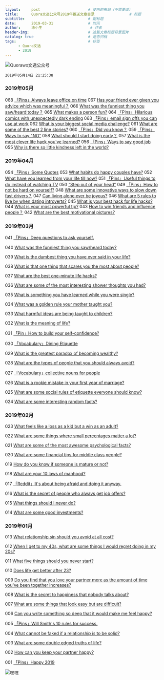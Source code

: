 ```yaml
---
layout:     post                      # 使用的布局（不需要改）
title:      Quora文选公众号2019年推送文章目录                # 标题 
subtitle:                             # 副标题
date:       2019-03-31                # 时间
author:     涤小生                      # 作者
header-img:                           # 这篇文章标题背景图片
catalog: true                         # 是否归档
tags:                                 # 标签
      - Quora文选
      - 2019
---
```

![Quorawx文选公众号](https://upload-images.jianshu.io/upload_images/1695439-3c8f6a4944496250.png?imageMogr2/auto-orient/strip%7CimageView2/2/w/1240)

`2019年05月14日 21:25:38`

### 2019年05月

068 [「Pins」Always leave office on time](https://mp.weixin.qq.com/s?__biz=MzI4NTMyMjA3Mg==&mid=2247486101&idx=2&sn=409fe9322ccbc201b46111ca384b2155&chksm=ebecb4a2dc9b3db47b38bda2145c698a4401bc8aefe4be1042847a541e5aa82b0fa1a78928e3&token=287239805&lang=zh_CN#rd)
067 [Has your friend ever given you advice which was meaningful？](https://mp.weixin.qq.com/s?__biz=MzI4NTMyMjA3Mg==&mid=2247486101&idx=1&sn=1ec12c1564183d6158f5e6b520717e92&chksm=ebecb4a2dc9b3db40603b8a0de102a9773767736adf2d8ab610c456d3d1e68eed3ddcf70ca28&token=287239805&lang=zh_CN#rd)
066 [What was the funniest thing you saw/heard today？](https://mp.weixin.qq.com/s?__biz=MzI4NTMyMjA3Mg==&mid=2247486075&idx=1&sn=2f1224af94a22acfd78f1327869b2648&chksm=ebecb44cdc9b3d5a75ef92ed76960fa786e89c325fa289c31b0b712361240a5d0549b1cb3d14&token=287239805&lang=zh_CN#rd)
065 [What makes a person fun?](https://mp.weixin.qq.com/s?__biz=MzI4NTMyMjA3Mg==&mid=2247486082&idx=1&sn=b4edfdd904f8baccfb614b538e9a957c&chksm=ebecb4b5dc9b3da38630d804d832c44193fb0b80f5a2139e0c3de42473284f200a5c70310b26&token=287239805&lang=zh_CN#rd)
064 [「Pins」Hilarious comics with unexpectedly dark ending](https://mp.weixin.qq.com/s?__biz=MzI4NTMyMjA3Mg==&mid=2247486066&idx=1&sn=68f587416ce8daffac7369e69438c962&chksm=ebecb445dc9b3d5330b6d78368bbc9d0bd19658526314ca09753b5e8f24088e8d06d015a75ce&token=287239805&lang=zh_CN#rd)
063 [「Pins」email sign offs you can use at work](https://mp.weixin.qq.com/s?__biz=MzI4NTMyMjA3Mg==&mid=2247486056&idx=1&sn=7df173657b35d6df00a6d4c82b1a0b24&chksm=ebecb45fdc9b3d492c14696a6246f26a2abeb44f146edc8a4a9164dfb51ff66bb204ceb933df&token=287239805&lang=zh_CN#rd)
062 [What is your biggest social media challenge?](https://mp.weixin.qq.com/s?__biz=MzI4NTMyMjA3Mg==&mid=2247486051&idx=3&sn=7dd8d9f5e6afb20d95557cfbaeb8620a&chksm=ebecb454dc9b3d42942d41a5334a874fcb76499b7cc64c046a5a1e8ff34666f3d5dcbeaedf11&token=287239805&lang=zh_CN#rd)
061 [What are some of the best 2 line stories?](https://mp.weixin.qq.com/s?__biz=MzI4NTMyMjA3Mg==&mid=2247486051&idx=2&sn=e9676ede06acc82deabd68053087d20e&chksm=ebecb454dc9b3d42614ac45913b9f34e008df4f9c80a3788a555cd95dc35feab611284ff2363&token=287239805&lang=zh_CN#rd)
060 [「Pins」Did you know？](https://mp.weixin.qq.com/s?__biz=MzI4NTMyMjA3Mg==&mid=2247486051&idx=1&sn=1c4ed84b1d7b1f6ea0389ef50823f03c&chksm=ebecb454dc9b3d42b3b609cd99f66eeb8ebedfc5960ad64ee8e5b5e5c5e178a15fe257d96a27&token=287239805&lang=zh_CN#rd)
059 [「Pins」Ways to say "NO"](https://mp.weixin.qq.com/s?__biz=MzI4NTMyMjA3Mg==&mid=2247486040&idx=2&sn=74d59b42851783574b842ec9026728e3&chksm=ebecb46fdc9b3d79017750726f96b8637c7c4ad8bbb1dd7fd699f47973fe5321b3f6413fc686&token=287239805&lang=zh_CN#rd)
058 [What should I start doing early？](https://mp.weixin.qq.com/s?__biz=MzI4NTMyMjA3Mg==&mid=2247486040&idx=1&sn=09ba31891482d36d63cf55aba390099d&chksm=ebecb46fdc9b3d79d314733ab4491b3f2a31cc1709bcbb055adb7a94d50d9d294f13c262a663&token=287239805&lang=zh_CN#rd)
057 [What is the most clever life hack you've learned?](https://mp.weixin.qq.com/s?__biz=MzI4NTMyMjA3Mg==&mid=2247486029&idx=1&sn=3c7fb8b30e9fae2cc2a06e955c771cb6&chksm=ebecb47adc9b3d6cbe899392f176b080c8d547e4c7e5c20e884f0f8fd0480fbb6f66833960d8&token=287239805&lang=zh_CN#rd)
056 [「Pins」Ways to say good job](https://mp.weixin.qq.com/s?__biz=MzI4NTMyMjA3Mg==&mid=2247486023&idx=2&sn=79b8a2fdac76a0a971b4ea0a7ede8515&chksm=ebecb470dc9b3d66a727b6656d6d2a1b887db2eeec246a838ddd5ea49af2adad6f3935ca6cb2&token=287239805&lang=zh_CN#rd)
055 [Why is there so little kindness left in the world?](https://mp.weixin.qq.com/s?__biz=MzI4NTMyMjA3Mg==&mid=2247486023&idx=1&sn=85e1d051f9dd24d031e5742157ae8bdb&chksm=ebecb470dc9b3d66782638c198fd6d3cc59e4bc95dab15f6191eb0269b863bd62b42dbbdd34f&token=287239805&lang=zh_CN#rd)


### 2019年04月
054 [「Pins」Some Quotes](https://mp.weixin.qq.com/s?__biz=MzI4NTMyMjA3Mg==&mid=2247486016&idx=2&sn=4656729b3ce027492fb542827ec0494a&chksm=ebecb477dc9b3d616e51d4cc9a2caa489f734ea063a3fcfd382eaecdfdd108e52ae7b933c55a&token=287239805&lang=zh_CN#rd)
053 [What habits do happy couples have?](https://mp.weixin.qq.com/s?__biz=MzI4NTMyMjA3Mg==&mid=2247486016&idx=1&sn=a89325dc272ecfa489d526304c5b2e0a&chksm=ebecb477dc9b3d615c2f91afcd7ed5052b3312ff9b9204db7efbf7a756049375b657625f9eb8&token=287239805&lang=zh_CN#rd)
052 [What have you learned from your life till now?](https://mp.weixin.qq.com/s?__biz=MzI4NTMyMjA3Mg==&mid=2247486009&idx=1&sn=59bb73acb7685af990768f8366fc898c&chksm=ebecb40edc9b3d180401909b3c5f21befa7b89273728040a6683865ef14babe7a55ef324498c&token=287239805&lang=zh_CN#rd)
051 [「Pins」Useful things to do instead of watching TV](https://mp.weixin.qq.com/s?__biz=MzI4NTMyMjA3Mg==&mid=2247486005&idx=2&sn=b5a009f02d99624be2dcb806fe239e47&chksm=ebecb402dc9b3d1471e648b914ba2914a08e612076e94cdfe5110c9f929e3da0fccd028410a2&token=287239805&lang=zh_CN#rd)
050 [“Step out of your head”](https://mp.weixin.qq.com/s?__biz=MzI4NTMyMjA3Mg==&mid=2247486005&idx=1&sn=f45dfd559583ff508880fdace0120ff4&chksm=ebecb402dc9b3d1493cecc797af9f6c79e5feb1ab0577565258d9e3e18e802f6a92d2ae66d07&token=287239805&lang=zh_CN#rd)
049 [「Pins」How to not be hard on yourself?](https://mp.weixin.qq.com/s?__biz=MzI4NTMyMjA3Mg==&mid=2247485997&idx=2&sn=670cfae4032a3fb920dee5ec7709efc6&chksm=ebecb41adc9b3d0c530df62bc423843304e681525fe2fcd13a74a0fdd076506d564feab6f264&token=287239805&lang=zh_CN#rd)
048 [What are some innovative ways to slow down fast drivers？](https://mp.weixin.qq.com/s?__biz=MzI4NTMyMjA3Mg==&mid=2247485997&idx=1&sn=cbde336c8f244f462ac81ad9056ff9ee&chksm=ebecb41adc9b3d0c00d3a7ea51dc6aacf466efb0da9d43c8a4c92f45060c45376996e62340ba&token=287239805&lang=zh_CN#rd)
047 [Can living alone ever be joyous?](https://mp.weixin.qq.com/s?__biz=MzI4NTMyMjA3Mg==&mid=2247485987&idx=2&sn=9955d03022c0b8a8575d6ef5b659094b&chksm=ebecb414dc9b3d02d7ab74cf5dbefa35fd22a82106d78b76b7d85a8d3f28c0503fe42d221fd5&token=287239805&lang=zh_CN#rd)
046 [What are 5 rules to live by when dating introverts?](https://mp.weixin.qq.com/s?__biz=MzI4NTMyMjA3Mg==&mid=2247485987&idx=1&sn=4f977b5aad295779305dd89c7848b6f1&chksm=ebecb414dc9b3d02086c49ef6b34b520cb18e2650cfc1ebe7b5f6c3f83d797ccf76f4ce7d5d2&token=287239805&lang=zh_CN#rd)
045 [What is your best hack for life hacks?](https://mp.weixin.qq.com/s?__biz=MzI4NTMyMjA3Mg==&mid=2247485979&idx=1&sn=76f9b4d1dab2dfc8f6ad2bc10092624f&chksm=ebecb42cdc9b3d3a1cd5772ef160314a0ade3f2e48fa422a477a47187537f643b3f762146221&token=287239805&lang=zh_CN#rd)
044 [What is your most powerful tip?](https://mp.weixin.qq.com/s?__biz=MzI4NTMyMjA3Mg==&mid=2247485971&idx=1&sn=46c284b4b9e8e71766a1b09e341ee084&chksm=ebecb424dc9b3d32c5607c6db889323ea402106ccc08600f8941f04ce74fc971e2952624ac87&token=287239805&lang=zh_CN#rd)
043 [How to win friends and influence people？](https://mp.weixin.qq.com/s?__biz=MzI4NTMyMjA3Mg==&mid=2247485970&idx=2&sn=b54603f72ba2fe794dab0d4ffd490f55&chksm=ebecb425dc9b3d33bd7842b9106b0d139adf81658f8050d54a70d6fd6bd45aea815f29cc84d0&token=287239805&lang=zh_CN#rd)
042 [What are the best motivational pictures?](https://mp.weixin.qq.com/s?__biz=MzI4NTMyMjA3Mg==&mid=2247485970&idx=1&sn=08c15598e2f03cb005644468aef2fc3f&chksm=ebecb425dc9b3d337889f0674e61952c440c7b5cd250f18fffdec31c9312adef20c6f9e70f45&token=287239805&lang=zh_CN#rd)

### 2019年03月


041 [「Pins」Deep questions to ask yourself.](https://mp.weixin.qq.com/s?__biz=MzI4NTMyMjA3Mg==&mid=2247485960&idx=1&sn=524b90138740dc968b49c44f9226e75c&chksm=ebecb43fdc9b3d29a28e8701d6130bdf855b54e816b163f7c69d4b4e6daeebee50637cd6172e&token=583578558&lang=zh_CN#rd)



040 [What was the funniest thing you saw/heard today?](https://mp.weixin.qq.com/s?__biz=MzI4NTMyMjA3Mg==&mid=2247485955&idx=1&sn=0a24964e4e867395553428f68a3abf05&chksm=ebecb434dc9b3d22e411f610391fbe14932adab2695a482b2b41ba896b90bf144814728d1de3&token=583578558&lang=zh_CN#rd)

039 [What is the dumbest thing you have ever said in your life?](https://mp.weixin.qq.com/s?__biz=MzI4NTMyMjA3Mg==&mid=2247485950&idx=1&sn=fc6dcfec0101ff0b15a13cc36db1d9d5&chksm=ebecb7c9dc9b3edfbe257329c448b26fbdb530aa4ad0535d587ed2c1afd6487bfa5074b4278e&token=583578558&lang=zh_CN#rd)

038 [What is that one thing that scares you the most about people?](https://mp.weixin.qq.com/s?__biz=MzI4NTMyMjA3Mg==&mid=2247485945&idx=1&sn=73734356decb7458b3a1c60044598af1&chksm=ebecb7cedc9b3ed808e6c8e62042c76f1e254f808f7463a627e3e72cea3e125a6b2562d70d9a&token=583578558&lang=zh_CN#rd)

037 [What are the best one-minute life hacks?](https://mp.weixin.qq.com/s?__biz=MzI4NTMyMjA3Mg==&mid=2247485939&idx=1&sn=4dff809c1bd5dd3ba7c6a29b85876ae0&chksm=ebecb7c4dc9b3ed2fe7e25c4bf2bb5cdbe79304853d6796d302812f970f48fcc0d3690d51483&token=583578558&lang=zh_CN#rd)

036 [What are some of the most interesting shower thoughts you had?](https://mp.weixin.qq.com/s?__biz=MzI4NTMyMjA3Mg==&mid=2247485934&idx=1&sn=8e96780b06a0f6828702d78402a60331&chksm=ebecb7d9dc9b3ecfa5527a3169ec868a125a434833c1954d2e2d75068f311a50bbe59d2602ef&token=583578558&lang=zh_CN#rd)



035 [What is something you have learned while you were single?](https://mp.weixin.qq.com/s?__biz=MzI4NTMyMjA3Mg==&mid=2247485929&idx=1&sn=ca9015c91f1cd32d4c97af7e0fdae6c0&chksm=ebecb7dedc9b3ec8b0369e5c1fa74bb7061b02158acacdb1c82be186996b4ee221e9a02d5712&token=583578558&lang=zh_CN#rd)

034 [What was a golden rule your mother taught you?](https://mp.weixin.qq.com/s?__biz=MzI4NTMyMjA3Mg==&mid=2247485925&idx=1&sn=6afa707912d4fd9f51f79bcf5f5799fb&chksm=ebecb7d2dc9b3ec4b7129d7b7d5b6c5c9ab8d397fb8c5da76fc529e6edc25a5caf5c423f4089&token=583578558&lang=zh_CN#rd)

033 [What harmful ideas are being taught to children?](https://mp.weixin.qq.com/s?__biz=MzI4NTMyMjA3Mg==&mid=2247485920&idx=1&sn=a9f415617d0b39654e634209b16b626c&chksm=ebecb7d7dc9b3ec1701c4f289c892bd9e860caeb034df5c60b3f57821af2ea0cc47807eb6062&token=583578558&lang=zh_CN#rd)

032 [What is the meaning of life?](https://mp.weixin.qq.com/s?__biz=MzI4NTMyMjA3Mg==&mid=2247485916&idx=1&sn=07381922cac05fed0e9c5c25e096d4e5&chksm=ebecb7ebdc9b3efdd5f4eba9c8863a8a40f966269cc08f360d1cab4c5479ca03ecf53929cd53&token=583578558&lang=zh_CN#rd)

031 [「Pin」How to build your self-confidence?](https://mp.weixin.qq.com/s?__biz=MzI4NTMyMjA3Mg==&mid=2247485916&idx=2&sn=5462f9269c0265049d7a254d856e3584&chksm=ebecb7ebdc9b3efd8372f6a5645cb7dd9490a6a371e5365b78b775fe02faf5f3f97075a10e49&token=583578558&lang=zh_CN#rd)



030 [「Vocabulary」Dining Etiquette](https://mp.weixin.qq.com/s?__biz=MzI4NTMyMjA3Mg==&mid=2247485910&idx=2&sn=dbdc63305f9c6d7c1e9813bcf1264e18&chksm=ebecb7e1dc9b3ef7e009a3340b65a544a59d95a32449a98de0b472e85d7f8d47b9f05cb46b29&token=583578558&lang=zh_CN#rd)

029 [What is the greatest paradox of becoming wealthy?](https://mp.weixin.qq.com/s?__biz=MzI4NTMyMjA3Mg==&mid=2247485910&idx=1&sn=8b7d9a0d137c25a8e34069e4a309d93a&chksm=ebecb7e1dc9b3ef7be794ba2ffe42cfebe97a8d3782e70ab3c5d4ff2a39bff5cbf7572931eb4&token=583578558&lang=zh_CN#rd)

028 [What are the types of people that you should always avoid?](https://mp.weixin.qq.com/s?__biz=MzI4NTMyMjA3Mg==&mid=2247485903&idx=1&sn=f4533b37438e3f5e3440e7933ad7d39c&chksm=ebecb7f8dc9b3eeeda9951dbe8f8b4dc932223908c838fadae6e35d3cea7153ed9990eadc75a&token=583578558&lang=zh_CN#rd)

027 [「Vocabulary」collective nouns for people](https://mp.weixin.qq.com/s?__biz=MzI4NTMyMjA3Mg==&mid=2247485903&idx=2&sn=97e3b635abf1e3354bcbbb6878cc27ac&chksm=ebecb7f8dc9b3eee9f780cc37f1fff4012437bc850124582b45f29b4aa546e0e87d3f1547fed&token=583578558&lang=zh_CN#rd)

026 [What is a rookie mistake in your first year of marriage?](https://mp.weixin.qq.com/s?__biz=MzI4NTMyMjA3Mg==&mid=2247485888&idx=1&sn=e8727d5b63390f765bb790b7fc8eec9b&chksm=ebecb7f7dc9b3ee1a6e0d174119c9b00fe976af44cd40a115e5f74a9ecd7c39fa6e3d629c45c&token=583578558&lang=zh_CN#rd)



025 [What are some social rules of etiquette everyone should know?](https://mp.weixin.qq.com/s?__biz=MzI4NTMyMjA3Mg==&mid=2247485882&idx=1&sn=caeaef03737b531ec04ea35909d1f366&chksm=ebecb78ddc9b3e9b649211a47a1b8d4d5f9a333b3bf6160fda30ecf25835701692f33092cbb5&token=583578558&lang=zh_CN#rd)

024 [What are some interesting random facts?](https://mp.weixin.qq.com/s?__biz=MzI4NTMyMjA3Mg==&mid=2247485877&idx=1&sn=275bf0df8c67e1606cd0734e8e5a2cdf&chksm=ebecb782dc9b3e941fbf9e6b52e43db1f2c46ab6dbb23bafa548c5042387a7bbac21a731a522&token=583578558&lang=zh_CN#rd)



### 2019年02月

023 [What feels like a loss as a kid but a win as an adult?](https://mp.weixin.qq.com/s?__biz=MzI4NTMyMjA3Mg==&mid=2247485873&idx=1&sn=30d76870ba76b02c9ef929874b42ff34&chksm=ebecb786dc9b3e903f3608324b9916372d3908e4dab9d1d01dc0b1927f2b36fd4a4b129d02a9&token=583578558&lang=zh_CN#rd)

022 [What are some things where small percentages matter a lot?](https://mp.weixin.qq.com/s?__biz=MzI4NTMyMjA3Mg==&mid=2247485863&idx=1&sn=5bd6ebb9f73bc0e4fafd3b43f16d5fdb&chksm=ebecb790dc9b3e863d5be563342ddee0105921c6fe75b67369672d4377883479aef38d7c4f0f&token=583578558&lang=zh_CN#rd)

021 [What are some of the most awesome psychological facts?](https://mp.weixin.qq.com/s?__biz=MzI4NTMyMjA3Mg==&mid=2247485858&idx=1&sn=4dac39abdd48bf4418a69976bcb43ee1&chksm=ebecb795dc9b3e83453d36a99bbc23b523bd8fb5320dea922a20560ea8e6ddc1f1989d40637b&token=583578558&lang=zh_CN#rd)



020 [What are some financial tips for middle class people?](https://mp.weixin.qq.com/s?__biz=MzI4NTMyMjA3Mg==&mid=2247485853&idx=1&sn=cbb3670b5418b0ebd64a7fab7abeb587&chksm=ebecb7aadc9b3ebc18fef71b2df856eee987d88a548f4d7ae417f306b86382840a5adaa90d15&token=583578558&lang=zh_CN#rd)

019 [How do you know if someone is mature or not?](https://mp.weixin.qq.com/s?__biz=MzI4NTMyMjA3Mg==&mid=2247485832&idx=1&sn=5f11b64e18cef8fdd239036575b7303c&chksm=ebecb7bfdc9b3ea9553abe9026d016695c4edcd9b2dc51a16a831138c00a25fb842060a7a8f6&token=583578558&lang=zh_CN#rd)

018 [What are your 10 laws of manhood?](https://mp.weixin.qq.com/s?__biz=MzI4NTMyMjA3Mg==&mid=2247485827&idx=1&sn=174504aa686e4ccf18e9d1cbc3870cc3&chksm=ebecb7b4dc9b3ea209c113b1ac21161ff6eff8de4092c733e60f1a6431a0e735c97f14f50f3c&token=583578558&lang=zh_CN#rd)

017 [「Reddit」It's about being afraid and doing it anyway.](https://mp.weixin.qq.com/s?__biz=MzI4NTMyMjA3Mg==&mid=2247485817&idx=1&sn=39072e56cc282734d93f5db8d9b1db44&chksm=ebecb74edc9b3e580c01de720901d045d262c36b83e30d8816cce415a643ca6fce173b3ad9b9&token=583578558&lang=zh_CN#rd)

016 [What is the secret of people who always get job offers?](https://mp.weixin.qq.com/s?__biz=MzI4NTMyMjA3Mg==&mid=2247485811&idx=1&sn=98d3ec21982668a84c10ea2688d3c49c&chksm=ebecb744dc9b3e529626525e67c1c75eb80d50fe8ea135b881fe0abe25ddf5d272a51e00f518&token=583578558&lang=zh_CN#rd)

015 [What things should I never do?](https://mp.weixin.qq.com/s?__biz=MzI4NTMyMjA3Mg==&mid=2247485807&idx=1&sn=577400cbb698d74a4ee2e38230b34a8f&chksm=ebecb758dc9b3e4e23659c212c4b2ac4b285200fa670d6814faa79191db1f0b639f41467ef74&token=583578558&lang=zh_CN#rd)

014 [What are some good investments?](https://mp.weixin.qq.com/s?__biz=MzI4NTMyMjA3Mg==&mid=2247485798&idx=1&sn=9e829c54e41b068c90277d19af35b6b4&chksm=ebecb751dc9b3e4726a888a4c4be7e65cf9103467913aee3d7db7c80c47de95bc3a7f0705d07&token=583578558&lang=zh_CN#rd)



### 2019年01月

013 [What relationship sin should you avoid at all cost?](https://mp.weixin.qq.com/s?__biz=MzI4NTMyMjA3Mg==&mid=2247485786&idx=1&sn=d6d027da79d7f330aef010ad9758d368&chksm=ebecb76ddc9b3e7bf687c7ada11128647f7743ee4fbdd5eb1d28ab0aa8301345746e4a0101fe&token=583578558&lang=zh_CN#rd)

012 [When I get to my 40s, what are some things I would regret doing in my 20s?](https://mp.weixin.qq.com/s?__biz=MzI4NTMyMjA3Mg==&mid=2247485777&idx=1&sn=7ad5922856f7ecf22297cf63ba298a47&chksm=ebecb766dc9b3e700620af18ce57d82a3ae08311832920de1d3232b59b5af073b22aeb71d801&token=583578558&lang=zh_CN#rd)

011 [What five things should you never start?](https://mp.weixin.qq.com/s?__biz=MzI4NTMyMjA3Mg==&mid=2247485772&idx=1&sn=0765e4357b13aa7ad978e0931d995bb4&chksm=ebecb77bdc9b3e6d6678e79ead644ba48d9d2a593742bf5503731e355a2cef79067ee99dab4d&token=583578558&lang=zh_CN#rd)



010 [Does life get better after 23?](https://mp.weixin.qq.com/s?__biz=MzI4NTMyMjA3Mg==&mid=2247485764&idx=1&sn=52baabd0694aef2586acf62a568a8116&chksm=ebecb773dc9b3e65e15383cba04d836b4b6e676d9eebeae78b4ca329a4770b499e0ed1fd5de4&token=583578558&lang=zh_CN#rd)

009 [Do you find that you love your partner more as the amount of time you've been together increases?](https://mp.weixin.qq.com/s?__biz=MzI4NTMyMjA3Mg==&mid=2247485756&idx=1&sn=0d32053a66fcec94a77face1d3b9c460&chksm=ebecb70bdc9b3e1d5c4d12081cf4aaa526bc36dc18d8f8eba1fd5386a125c56bfa8fc2522d38&token=583578558&lang=zh_CN#rd)

008 [What is the secret to happiness that nobody talks about?](https://mp.weixin.qq.com/s?__biz=MzI4NTMyMjA3Mg==&mid=2247485750&idx=1&sn=5c876a1101abade7523e9e482299f113&chksm=ebecb701dc9b3e174f5c80ca34a8f207519f9a8a46f2ada92356d73711d828c1f25e34371f41&token=583578558&lang=zh_CN#rd)

007 [What are some things that look easy but are difficult?](https://mp.weixin.qq.com/s?__biz=MzI4NTMyMjA3Mg==&mid=2247485743&idx=1&sn=2591cd999758dc5347ff363872021ba4&chksm=ebecb718dc9b3e0e69e0b45e66197dfb916290473b041704c1a9bff79b3c6bd9b959878f9261&token=583578558&lang=zh_CN#rd)

006 [Can you write something so deep that it would make me feel happy?](https://mp.weixin.qq.com/s?__biz=MzI4NTMyMjA3Mg==&mid=2247485736&idx=1&sn=596c333361387e49ebabf1bfd6d787ab&chksm=ebecb71fdc9b3e09f7682425f31e3b88f00b091fb4cc2a995845e3f1dcfa64f250bebf09e526&token=583578558&lang=zh_CN#rd)



005 [「Pins」Will Smith's 10 rules for success.](https://mp.weixin.qq.com/s?__biz=MzI4NTMyMjA3Mg==&mid=2247485734&idx=2&sn=1327e91aab35d44d3457abc0893287f3&chksm=ebecb711dc9b3e07afb5b3fa01289ffb98dd74af95093c45888687d66f5af326adbaaf27365e&token=583578558&lang=zh_CN#rd)

004 [What cannot be faked if a relationship is to be solid?](https://mp.weixin.qq.com/s?__biz=MzI4NTMyMjA3Mg==&mid=2247485728&idx=1&sn=3300a025fe0b2b48690e6f3acd0a1c3d&chksm=ebecb717dc9b3e011eef6a4197d6beac61705f057817b4b4551a5812bbb987d8e8f91ba2b56e&token=583578558&lang=zh_CN#rd)

003 [What are some double edged truths of life?](https://mp.weixin.qq.com/s?__biz=MzI4NTMyMjA3Mg==&mid=2247485709&idx=1&sn=06c2029f9ef631d654dc68251c052f86&chksm=ebecb73adc9b3e2cef899e2f27b893cf63dd77bd4996e967e7f17ac52be848a167ccc49a1d48&token=583578558&lang=zh_CN#rd)

002 [How can you keep your partner happy?](https://mp.weixin.qq.com/s?__biz=MzI4NTMyMjA3Mg==&mid=2247485704&idx=1&sn=bcc61d1d09603fd149131f5063f9247b&chksm=ebecb73fdc9b3e294176285510dd657d0dcb05cb54a6bc88f7f33cc26bc72551d0c3f5d554bd&token=583578558&lang=zh_CN#rd)

001 [「Pins」Happy 2019](https://mp.weixin.qq.com/s?__biz=MzI4NTMyMjA3Mg==&mid=2247485700&idx=1&sn=13d819514f4fc7c9612378965c8fea1f&chksm=ebecb733dc9b3e25920aa0dcbb65075dacf9ffcaf5b3e3a942c4ecd87dbb00f8209e7fbb5a21&token=583578558&lang=zh_CN#rd)


![嘿嘿](https://upload-images.jianshu.io/upload_images/1695439-c81240179e2d547f.jpg?imageMogr2/auto-orient/strip%7CimageView2/2/w/1240)
